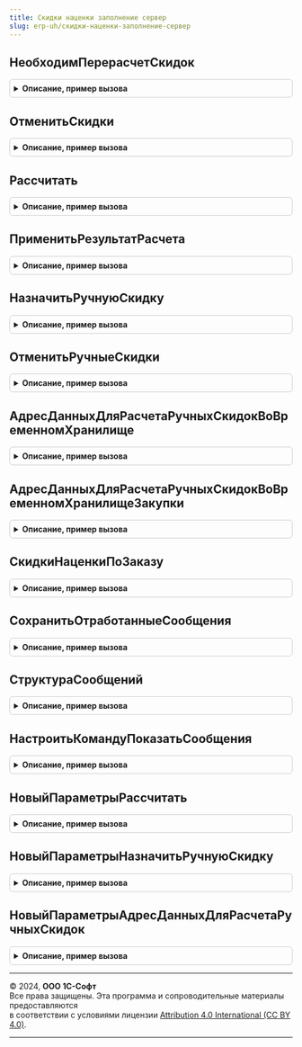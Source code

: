 ```yaml
---
title: Скидки наценки заполнение сервер
slug: erp-uh/скидки-наценки-заполнение-сервер
---
```



## НеобходимПерерасчетСкидок
<details style="margin: 1em 0; padding: 0.5em; border: 1px solid #ccc; border-radius: 6px;">

<summary style="font-weight: bold; cursor: pointer;">Описание, пример вызова</summary>

```bsl

// Функция проверяет необходимость расчета скидок объекта.
//
// Параметры:
//  Объект - ДанныеФормыСтруктура - проверяемый объект
//  УправляемыеСкидки - СписокЗначений - список управляемых скидок
//  ИдентификаторФормы - УникальныйИдентификатор - уникальный идентификатор формы
//  РассчитанныеСкидкиАдресВХранилище - Строка - адрес хранилища, куда будут помещены рассчитанные скидки/наценки.
//
// Возвращаемое значение:
//  Булево -
//
Функция НеобходимПерерасчетСкидок( Экспорт
```

Пример вызова
```bsl
Результат = СкидкиНаценкиЗаполнениеСервер.НеобходимПерерасчетСкидок();
```
</details>

## ОтменитьСкидки
<details style="margin: 1em 0; padding: 0.5em; border: 1px solid #ccc; border-radius: 6px;">

<summary style="font-weight: bold; cursor: pointer;">Описание, пример вызова</summary>

```bsl

// Процедура отменяет рассчитанные по объекту скидки.
// Вызывается из форм документов.
//
// Параметры:
//  Объект - ДокументОбъект, ДанныеФормыСтруктура - Объект, в котором требуется рассчитать скидки (наценки).
//  ИмяТЧ - Строка - Имя табличной части.
//  РассчитыватьСуммуСНДС - Булево - Рассчитывать сумму с НДС.
//  РассчитыватьСуммуВзаиморасчетов - Булево - Рассчитывать сумму взаиморасчетов.
//  ОтменитьТолькоАвтоСкидки - Булево - Отменить только автоматические скидки (наценки).
//
Процедура ОтменитьСкидки( Экспорт
```

Пример вызова
```bsl
СкидкиНаценкиЗаполнениеСервер.ОтменитьСкидки();
```
</details>

## Рассчитать
<details style="margin: 1em 0; padding: 0.5em; border: 1px solid #ccc; border-radius: 6px;">

<summary style="font-weight: bold; cursor: pointer;">Описание, пример вызова</summary>

```bsl


// Выполняет расчет скидок по документу.
// Вызывается из форм документов.
//
// Параметры:
//  Объект - см. СкидкиНаценкиСервер.Рассчитать.Объект
//  ВходныеПараметры - см. НовыйПараметрыРассчитать
//
// Возвращаемое значение:
// 	см. СкидкиНаценкиСервер.Рассчитать
//
Функция Рассчитать(Объект, ВходныеПараметры) Экспорт
```

Пример вызова
```bsl
Результат = СкидкиНаценкиЗаполнениеСервер.Рассчитать(Объект, ВходныеПараметры) 
```
</details>

## ПрименитьРезультатРасчета
<details style="margin: 1em 0; padding: 0.5em; border: 1px solid #ccc; border-radius: 6px;">

<summary style="font-weight: bold; cursor: pointer;">Описание, пример вызова</summary>

```bsl

// Процедура применяет результат расчет скидок к документу.
// Вызывается из форм документов.
//
// Параметры:
//  Объект - ДокументОбъект, ДанныеФормыСтруктура - Объект, в котором требуется рассчитать скидки (наценки).
//  ПримененныеСкидки - см. Рассчитать
//  РеализацияСверхЗаказа - Булево - Реализация сверх заказа.
//
Процедура ПрименитьРезультатРасчета(Объект, ПримененныеСкидки, РеализацияСверхЗаказа = Ложь) Экспорт
```

Пример вызова
```bsl
СкидкиНаценкиЗаполнениеСервер.ПрименитьРезультатРасчета(Объект, ПримененныеСкидки, РеализацияСверхЗаказа);
```
</details>

## НазначитьРучнуюСкидку
<details style="margin: 1em 0; padding: 0.5em; border: 1px solid #ccc; border-radius: 6px;">

<summary style="font-weight: bold; cursor: pointer;">Описание, пример вызова</summary>

```bsl


// Процедура назначает ручные скидки в табличной части
//
// Параметры:
//  Объект - ДокументОбъект, ДанныеФормыСтруктура - Объект, в котором требуется рассчитать скидки (наценки).
//  ИмяТЧ - Строка - Имя табличной части.
//  СуммаСкидкиКРаспределению - Число - Сумма скидки (наценки) к распределению.
//  ВходныеПараметры - см. НовыйПараметрыНазначитьРучнуюСкидку
//
Процедура НазначитьРучнуюСкидку(Объект, ИмяТЧ, СуммаСкидкиКРаспределению, ВходныеПараметры) Экспорт
```

Пример вызова
```bsl
СкидкиНаценкиЗаполнениеСервер.НазначитьРучнуюСкидку(Объект, ИмяТЧ, СуммаСкидкиКРаспределению, ВходныеПараметры) 
```
</details>

## ОтменитьРучныеСкидки
<details style="margin: 1em 0; padding: 0.5em; border: 1px solid #ccc; border-radius: 6px;">

<summary style="font-weight: bold; cursor: pointer;">Описание, пример вызова</summary>

```bsl



// Процедура выполняет отмену ручных скидок в табличной части
//
// Параметры:
//  Объект - ДокументОбъект, ДанныеФормыСтруктура - Объект, в котором требуется рассчитать скидки (наценки).
//  ИмяТЧ - Строка - Имя табличной части.
//  ИспользуютсяАвтоматическиеСкидки - Булево - Признак использования автоматических скидок (наценок).
//  РассчитыватьСуммуСНДС - Булево - Рассчитывать сумму с НДС.
//  РассчитыватьСуммуВзаиморасчетов - Булево - Рассчитывать сумму взаиморасчетов.
//  РеализацияСверхЗаказа - Булево - Реализация сверх заказа.
//  ДополнительныеПараметры - Структура,Неопределено - Дополнительные параметры отмены скидок :
//  	* ИмяКолонкиКоличество - Строка - имя колонки с полем Количество.
//
Процедура ОтменитьРучныеСкидки(Объект, ИмяТЧ, ИспользуютсяАвтоматическиеСкидки, РассчитыватьСуммуСНДС, Экспорт
```

Пример вызова
```bsl
СкидкиНаценкиЗаполнениеСервер.ОтменитьРучныеСкидки(Объект, ИмяТЧ, ИспользуютсяАвтоматическиеСкидки, РассчитыватьСуммуСНДС, );
```
</details>

## АдресДанныхДляРасчетаРучныхСкидокВоВременномХранилище
<details style="margin: 1em 0; padding: 0.5em; border: 1px solid #ccc; border-radius: 6px;">

<summary style="font-weight: bold; cursor: pointer;">Описание, пример вызова</summary>

```bsl


// Адрес данных для расчета ручных скидок во временном хранилище
//
// Параметры:
//  Форма						 - ФормаКлиентскогоПриложения - Форма
//  УникальныйИдентификатор		 - УникальныйИдентификатор - адрес во временном хранилище
//  Параметры					 - см. НовыйПараметрыАдресДанныхДляРасчетаРучныхСкидок
//
// Возвращаемое значение:
//  Строка - Адрес во временном хранилище.
//
Функция АдресДанныхДляРасчетаРучныхСкидокВоВременномХранилище( Экспорт
```

Пример вызова
```bsl
Результат = СкидкиНаценкиЗаполнениеСервер.АдресДанныхДляРасчетаРучныхСкидокВоВременномХранилище();
```
</details>

## АдресДанныхДляРасчетаРучныхСкидокВоВременномХранилищеЗакупки
<details style="margin: 1em 0; padding: 0.5em; border: 1px solid #ccc; border-radius: 6px;">

<summary style="font-weight: bold; cursor: pointer;">Описание, пример вызова</summary>

```bsl

// Адрес данных для расчета ручных скидок во временном хранилище закупки
//
// Параметры:
//  Форма						 - ФормаКлиентскогоПриложения - Форма
//  УникальныйИдентификатор		 - УникальныйИдентификатор - адрес во временном хранилище
//  Параметры		 			 - см. НовыйПараметрыАдресДанныхДляРасчетаРучныхСкидок
//
// Возвращаемое значение:
//  Строка - Адрес во временном хранилище.
//
Функция АдресДанныхДляРасчетаРучныхСкидокВоВременномХранилищеЗакупки( Экспорт
```

Пример вызова
```bsl
Результат = СкидкиНаценкиЗаполнениеСервер.АдресДанныхДляРасчетаРучныхСкидокВоВременномХранилищеЗакупки();
```
</details>

## СкидкиНаценкиПоЗаказу
<details style="margin: 1em 0; padding: 0.5em; border: 1px solid #ccc; border-radius: 6px;">

<summary style="font-weight: bold; cursor: pointer;">Описание, пример вызова</summary>

```bsl


//
// Параметры:
//  Объект - ДокументОбъект.РеализацияТоваровУслуг - Объект.
//
// Возвращаемое значение:
//  Структура - со свойствами:
//   * ТаблицаТоваров - ТаблицаЗначений- колонки:
//  	** КодСтроки 				- Число - код строки документа ЗаказКлиента,ЗаявкаНаВозвратТоваровОтКлиента
//  	** КлючСвязи 				- Число - ключ связи строки документа ЗаказКлиента,ЗаявкаНаВозвратТоваровОтКлиента
//  	** Коэффициент 				- Число -
//  	** ПроцентАвтоматическойСкидки - Число -
//  	** ПроцентРучнойСкидки 		- Число -
//  	** ЗаказКлиента 				- ДокументСсылка.ЗаказКлиента,ДокументСсылка.ЗаявкаНаВозвратТоваровОтКлиента -
//  	** РеализацияКоличество 		- Число -
//  	** ЗаказКоличество 			- Число -
//  	** ЗаказСуммаАвтоматическойСкидки - Число -
//  	** ЗаказСуммаРучнойСкидки 	- Число -
//  	** ВалютаКоэффициентПересчета - Число -
//  	** СуммаАвтоматическойСкидки - Число -
//  	** СуммаРучнойСкидки 		- Число -
//   * СкидкиНаценкиЗаказа - ТаблицаЗначений - колонки:
//  	** КлючСвязи 	- Число -
//  	** СкидкаНаценка - СправочникСсылка.СкидкиНаценки -
//  	** Сумма 		- Число - сумма скидки/наценки с учетом коэффициента пересчета
//  	** ЗаказКлиента  - ДокументСсылка.ЗаказКлиента, ДокументСсылка.ЗаявкаНаВозвратТоваровОтКлиента -
//
Функция СкидкиНаценкиПоЗаказу(Объект) Экспорт
```

Пример вызова
```bsl
Результат = СкидкиНаценкиЗаполнениеСервер.СкидкиНаценкиПоЗаказу(Объект) 
```
</details>

## СохранитьОтработанныеСообщения
<details style="margin: 1em 0; padding: 0.5em; border: 1px solid #ccc; border-radius: 6px;">

<summary style="font-weight: bold; cursor: pointer;">Описание, пример вызова</summary>

```bsl



// Выполняет сохранение отработанных сообщений.
//
// Параметры:
//  Объект - ДанныеФормыСтруктура - Объект.
//  Сообщения - Массив - Сообщения к сохранению.
//
Процедура СохранитьОтработанныеСообщения(Объект, Сообщения) Экспорт
```

Пример вызова
```bsl
СкидкиНаценкиЗаполнениеСервер.СохранитьОтработанныеСообщения(Объект, Сообщения) 
```
</details>

## СтруктураСообщений
<details style="margin: 1em 0; padding: 0.5em; border: 1px solid #ccc; border-radius: 6px;">

<summary style="font-weight: bold; cursor: pointer;">Описание, пример вызова</summary>

```bsl

// Возвращает структуру, содержащую сообщения для объекта.
//
// Параметры:
//  Объект - ДанныеФормыСтруктура, ДокументОбъект - Объект.
//  ДополнительныеПараметры - Структура - возможность определить имена реквизитов, НЕ обязательный:
//  	* ИмяРеквизитаПартнер -Строка - наличие не обязательно
//  	* НеВыводитьСообщенияПоСоглашению -Булево - наличие не обязательно
//
// Возвращаемое значение:
//  Структура - со свойствами:
//   * Сообщения - Массив - массив структур с ключами "СкидкаНаценка, НапомнитьПозже"
//   * АвтоматическиОткрывать - Булево - Автоматически открывать сообщение.
//   * КартаЛояльности - СправочникСсылка.КартыЛояльности - Карта лояльности.
//   * Партнер - СправочникСсылка.Партнеры - Партнер.
//   * Контрагент - СправочникСсылка.Контрагенты -
//
Функция СтруктураСообщений(Объект, ДополнительныеПараметры = Неопределено) Экспорт
```

Пример вызова
```bsl
Результат = СкидкиНаценкиЗаполнениеСервер.СтруктураСообщений(Объект, ДополнительныеПараметры);
```
</details>

## НастроитьКомандуПоказатьСообщения
<details style="margin: 1em 0; padding: 0.5em; border: 1px solid #ccc; border-radius: 6px;">

<summary style="font-weight: bold; cursor: pointer;">Описание, пример вызова</summary>

```bsl

// Настраивает отображение команды показать сообщения на форме.
//
// Параметры:
//  Объект - ДанныеФормыСтруктура - Объект.
//  ЭлементФормы - КнопкаФормы - Элемент формы.
//  Видимость - Булево - Признак видимости элемента формы.
//  ДополнительныеПараметры - см. СтруктураСообщений.ДополнительныеПараметры
//
Процедура НастроитьКомандуПоказатьСообщения(Объект, ЭлементФормы, Видимость = Истина, ДополнительныеПараметры = Неопределено) Экспорт
```

Пример вызова
```bsl
СкидкиНаценкиЗаполнениеСервер.НастроитьКомандуПоказатьСообщения(Объект, ЭлементФормы, Видимость, ДополнительныеПараметры);
```
</details>

## НовыйПараметрыРассчитать
<details style="margin: 1em 0; padding: 0.5em; border: 1px solid #ccc; border-radius: 6px;">

<summary style="font-weight: bold; cursor: pointer;">Описание, пример вызова</summary>

```bsl

// Конструктор параметра метода Рассчитать().
//
// Возвращаемое значение:
//  Структура - Структура со свойствами:
//   * ТолькоПредварительныйРасчет - Булево - Только предварительный расчет.
//   * ПрименятьКОбъекту - Булево - Применять к объекту.
//   * ВосстанавливатьУправляемыеСкидки - Булево - Восстанавливать управляемые скидки (наценки).
//   * УправляемыеСкидки - СписокЗначений из СправочникСсылка.СкидкиНаценки - Управляемые скидки (наценки).
//  в зависимости от документа.
//   * РеализацияСверхЗаказа - Булево - для Документ.РеализацияТоваровУслуг.
//   * ИмяКолонкиУпаковка - Строка - для Документ.КоммерческоеПредложениеКлиенту.
//   * ИмяКолонкиКоличествоУпаковок - Строка - для Документ.КоммерческоеПредложениеКлиенту.
//   * ЗаполнитьРеализациюПоЗаказу - Булево - для Документ.РеализацияТоваровУслуг при РеализацияПоЗаказам = Истина.
//
Функция НовыйПараметрыРассчитать() Экспорт
```

Пример вызова
```bsl
Результат = СкидкиНаценкиЗаполнениеСервер.НовыйПараметрыРассчитать() 
```
</details>

## НовыйПараметрыНазначитьРучнуюСкидку
<details style="margin: 1em 0; padding: 0.5em; border: 1px solid #ccc; border-radius: 6px;">

<summary style="font-weight: bold; cursor: pointer;">Описание, пример вызова</summary>

```bsl

// Конструктор параметра ВходныеПараметры метода НазначитьРучнуюСкидку()
//
// Возвращаемое значение:
//  Структура - Структура со свойствами, все свойства необязательные к существованию:
//   * ИспользуютсяАвтоматическиеСкидки - Булево -
//   * ТолькоДляАктивныхСтрок - Булево -
//   * РассчитыватьСуммуСНДС - Булево -
//   * РассчитыватьСуммуВзаиморасчетов - Булево -
//   * РеализацияСверхЗаказа - Булево -
//   * ВыделенныеСтроки - Массив,Неопределено -
//   * АдресВоВременномХранилище - Строка,Неопределено -
//   * ИмяКолонкиКоличество - Строка,Неопределено -
//
Функция НовыйПараметрыНазначитьРучнуюСкидку() Экспорт
```

Пример вызова
```bsl
Результат = СкидкиНаценкиЗаполнениеСервер.НовыйПараметрыНазначитьРучнуюСкидку() 
```
</details>

## НовыйПараметрыАдресДанныхДляРасчетаРучныхСкидок
<details style="margin: 1em 0; padding: 0.5em; border: 1px solid #ccc; border-radius: 6px;">

<summary style="font-weight: bold; cursor: pointer;">Описание, пример вызова</summary>

```bsl

// Конструктор параметра ПараметрыВызова метода АдресДанныхДляРасчетаРучныхСкидокВоВременномХранилище().
//
// Возвращаемое значение:
//  Структура - Структура со свойствами:
//		* ИмяТаблицы 				 - Строка - Только предварительный расчет.
//		* ИмяТаблицыВыделенныхСтрок	 - Строка,Неопределено - Имя таблицы выделенных строк.
//		* ТолькоДляВыделенныхСтрок	 - Булево - Использовать только для выделенных строк.
//		* ТолькоАктивныеСтроки		 - Булево - Только активные строки.
//		* ИспользоватьОграничения	 - Булево - Использовать ограничения.
//		* РеализацияСверхЗаказа		 - Булево - Использовать реализацию сверх заказа.
//
Функция НовыйПараметрыАдресДанныхДляРасчетаРучныхСкидок() Экспорт
```

Пример вызова
```bsl
Результат = СкидкиНаценкиЗаполнениеСервер.НовыйПараметрыАдресДанныхДляРасчетаРучныхСкидок() 
```
</details>

---

© 2024, **ООО 1С-Софт**  
Все права защищены. Эта программа и сопроводительные материалы предоставляются  
в соответствии с условиями лицензии [Attribution 4.0 International (CC BY 4.0)](https://creativecommons.org/licenses/by/4.0/legalcode).

---
